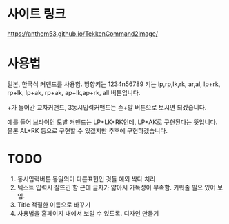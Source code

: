 # 사이트 링크 
https://anthem53.github.io/TekkenCommand2image/

# 사용법

일본, 한국식 커맨드를 사용함.
방향키는 1234n56789
키는 lp,rp,lk,rk, ar,al, lp+rk, rp+lk, lp+ak, rp+ak, ap+lk,ap+rk, all 버튼입니다.

+가 들어간 교차커맨드, 3동시입력커맨드는 손+발 버튼으로 보시면 되겠습니다.

예를 들어 브라이언 도발 커맨드는 LP+LK+RK인데, LP+AK로 구현된다는 뜻입니다.
물론 AL+RK 등으로 구현할 수 있겠지만 추후에 구현하겠습니다.

# TODO 

1. 동시입력버튼 동일의미 다른표현인 것들 예외 싹다 처리
2. 텍스트 입력시 잘뜨긴 함 근데 글자가 얇아서 가독성이 부족함. 키워줄 필요 있어 보임.
3. Title 적절한 이름으로 바꾸기
4. 사용법을 홈페이지 내에서 보일 수 있도록. 디자인 만들기
   
